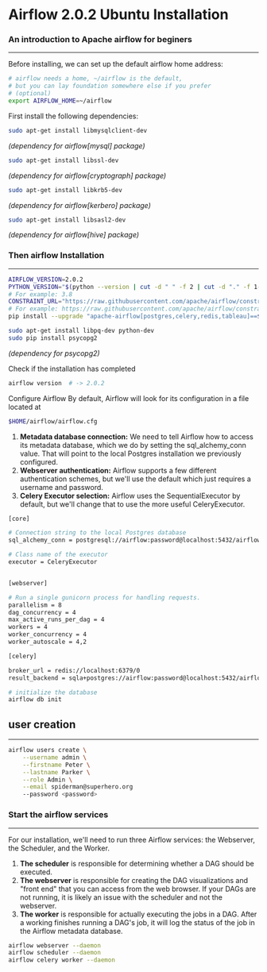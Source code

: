 # Airflow 2.0.2 Ubuntu Installation
### **An introduction to Apache airflow for beginers**
---
Before installing, we can set up the default airflow home address:

```bash
# airflow needs a home, ~/airflow is the default,
# but you can lay foundation somewhere else if you prefer
# (optional)
export AIRFLOW_HOME=~/airflow
```

First install the following dependencies:

```bash
sudo apt-get install libmysqlclient-dev
```
*(dependency for airflow[mysql] package)*

```bash
sudo apt-get install libssl-dev
```
*(dependency for airflow[cryptograph] package)*

```bash
sudo apt-get install libkrb5-dev
```
*(dependency for airflow[kerbero] package)*

```bash
sudo apt-get install libsasl2-dev
```
*(dependency for airflow[hive] package)*

### **Then airflow Installation**
---

```bash
AIRFLOW_VERSION=2.0.2
PYTHON_VERSION="$(python --version | cut -d " " -f 2 | cut -d "." -f 1-2)"
# For example: 3.8
CONSTRAINT_URL="https://raw.githubusercontent.com/apache/airflow/constraints-${AIRFLOW_VERSION}/constraints-${PYTHON_VERSION}.txt"
# For example: https://raw.githubusercontent.com/apache/airflow/constraints-2.0.2/constraints-3.6.txt
pip install --upgrade "apache-airflow[postgres,celery,redis,tableau]==${AIRFLOW_VERSION}" --constraint "${CONSTRAINT_URL}"
```

```bash
sudo apt-get install libpq-dev python-dev
sudo pip install psycopg2
```
*(dependency for psycopg2)*

Check if the installation has completed
```bash
airflow version  # -> 2.0.2
```

Configure Airflow
By default, Airflow will look for its configuration in a file located at
```bash
$HOME/airflow/airflow.cfg
```

1. **Metadata database connection:** We need to tell Airflow how to access its metadata database, which we do by setting the sql_alchemy_conn value. That will point to the local Postgres installation we previously configured.
1. **Webserver authentication:** Airflow supports a few different authentication schemes, but we'll use the default which just requires a username and password.
1. **Celery Executor selection:** Airflow uses the SequentialExecutor by default, but we'll change that to use the more useful CeleryExecutor.


```bash
[core]

# Connection string to the local Postgres database
sql_alchemy_conn = postgresql://airflow:password@localhost:5432/airflow

# Class name of the executor
executor = CeleryExecutor


[webserver]

# Run a single gunicorn process for handling requests.
parallelism = 8
dag_concurrency = 4
max_active_runs_per_dag = 4
workers = 4
worker_concurrency = 4
worker_autoscale = 4,2

[celery]

broker_url = redis://localhost:6379/0
result_backend = sqla+postgres://airflow:password@localhost:5432/airflow
```

```bash
# initialize the database
airflow db init
```

## **user creation**
---
```bash
airflow users create \
    --username admin \
    --firstname Peter \
    --lastname Parker \
    --role Admin \
    --email spiderman@superhero.org
    --password <password>
```

### **Start the airflow services**
---
For our installation, we'll need to run three Airflow services: the Webserver, the Scheduler, and the Worker.

1. **The scheduler** is responsible for determining whether a DAG should be executed.
1. **The webserver** is responsible for creating the DAG visualizations and "front end" that you can access from the web browser. If your DAGs are not running, it is likely an issue with the scheduler and not the webserver.
1. **The worker** is responsible for actually executing the jobs in a DAG. After a working finishes running a DAG's job, it will log the status of the job in the Airflow metadata database.

```bash
airflow webserver --daemon
airflow scheduler --daemon
airflow celery worker --daemon
```
